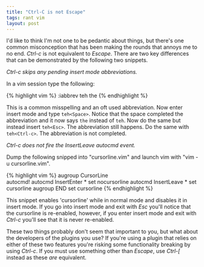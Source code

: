 ```yaml
---
title: "Ctrl-C is not Escape"
tags: rant vim
layout: post
---
```


I'd like to think I'm not one to be pedantic about things, but there's one common misconception that has been making the rounds that annoys me to no end.  *Ctrl-c* is not equivalent to *Escape*.  There are two key differences that can be demonstrated by the following two snippets.

*Ctrl-c skips any pending insert mode abbreviations.*

In a vim session type the following:

{% highlight vim %}
:iabbrev teh the
{% endhighlight %}

This is a common misspelling and an oft used abbreviation.  Now enter insert mode and type `teh<Space>`.  Notice that the space completed the abbreviation and it now says `the` instead of `teh`.    Now do the same but instead insert `teh<Esc>`.  The abbreviation still happens.  Do the same with `teh<Ctrl-c>`.  The abbreviation is not completed.

*Ctrl-c does not fire the InsertLeave autocmd event.*

Dump the following snipped into "cursorline.vim" and launch vim with "vim -u cursorline.vim".

{% highlight vim %}
augroup CursorLine     
    autocmd!
    autocmd InsertEnter * set nocursorline
    autocmd InsertLeave * set cursorline
augroup END
set cursorline
{% endhighlight %}

This snippet enables 'cursorline' while in normal mode and disables it in     insert mode.  If you go into insert mode and exit with *Esc* you'll notice that the cursorline is re-enabled, however, if you enter insert mode and exit with *Ctrl-c* you'll see that it is never re-enabled.

These two things probably don't seem that important to you, but what about the developers of the plugins you use?  If you're using a plugin that relies on either of these two features you're risking some functionality breaking by using *Ctrl-c*.  If you must use something other than *Escape*, use *Ctrl-\[* instead as these <i>are</i> equivalent.
